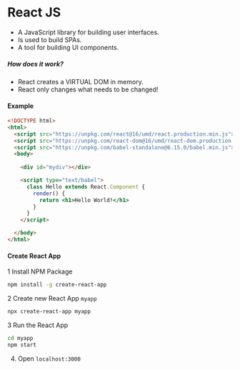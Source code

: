 # React JS

- A JavaScript library for building user interfaces.
- Is used to build SPAs.
- A tool for building UI components.

##### How does it work?
- React creates a VIRTUAL DOM in memory.
- React only changes what needs to be changed!

#### Example
```html
<!DOCTYPE html>
<html>
  <script src="https://unpkg.com/react@16/umd/react.production.min.js"></script>
  <script src="https://unpkg.com/react-dom@16/umd/react-dom.production.min.js"></script>
  <script src="https://unpkg.com/babel-standalone@6.15.0/babel.min.js"></script>
  <body>
  
    <div id="mydiv"></div>

    <script type="text/babel">
      class Hello extends React.Component {
        render() {
          return <h1>Hello World!</h1>
        }
      }
    </script>

  </body>
</html>
```

#### Create React App

1 Install NPM Package
```bash
npm install -g create-react-app
```

2 Create new React App `myapp`
```bash
npx create-react-app myapp
```

3 Run the React App
```bash
cd myapp
npm start
```

4. Open `localhost:3000`

